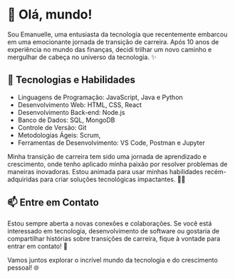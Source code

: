 # 👋 Olá, mundo!

Sou Emanuelle, uma entusiasta da tecnologia que recentemente embarcou em uma emocionante jornada de transição de carreira. Após 10 anos de experiência no mundo das finanças, decidi trilhar um novo caminho e mergulhar de cabeça no universo da tecnologia. ✨

## 🚀 Tecnologias e Habilidades

- Linguagens de Programação: JavaScript, Java e Python
- Desenvolvimento Web: HTML, CSS, React
- Desenvolvimento Back-end: Node.js
- Banco de Dados: SQL, MongoDB
- Controle de Versão: Git
- Metodologias Ágeis: Scrum, 
- Ferramentas de Desenvolvimento: VS Code, Postman e Jupyter

Minha transição de carreira tem sido uma jornada de aprendizado e crescimento, onde tenho aplicado minha paixão por resolver problemas de maneiras inovadoras. Estou animada para usar minhas habilidades recém-adquiridas para criar soluções tecnológicas impactantes. 👨‍💻

## 📫 Entre em Contato

Estou sempre aberta a novas conexões e colaborações. Se você está interessado em tecnologia, desenvolvimento de software ou gostaria de compartilhar histórias sobre transições de carreira, fique à vontade para entrar em contato! 📧

Vamos juntos explorar o incrível mundo da tecnologia e do crescimento pessoal! 🌐


